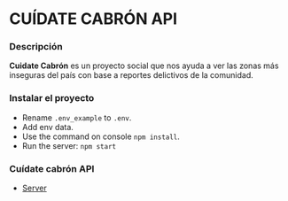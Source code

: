 # CUÍDATE CABRÓN API

### Descripción

**Cuidate Cabrón** es un proyecto social que nos ayuda a ver las zonas más inseguras del país con base a reportes delictivos de la comunidad.

### Instalar el proyecto

 -   Rename  `.env_example`  to  `.env`.
 -   Add env data.
 -   Use the command on console  `npm install`.
 -   Run the server: `npm start`

### Cuídate cabrón API

 - [Server](https://github.com/mosorio19/cuidate-cabron-server)